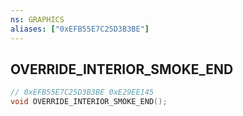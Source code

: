 ```yaml
---
ns: GRAPHICS
aliases: ["0xEFB55E7C25D3B3BE"]
---
```

## OVERRIDE_INTERIOR_SMOKE_END

```c
// 0xEFB55E7C25D3B3BE 0xE29EE145
void OVERRIDE_INTERIOR_SMOKE_END();
```


